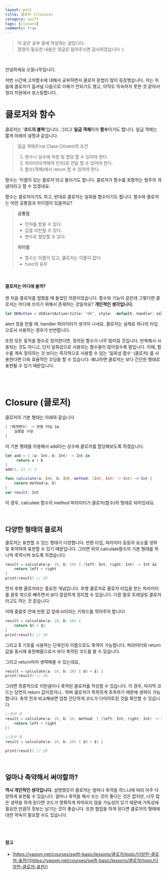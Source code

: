 ```yaml
---
layout: post
title: 클로져 (Closure)
category: swift
tags: [closure]
comments: true
---
```

>이 글은 공부 중에 작성하는 글입니다.    
>정정이 필요한 내용은 댓글로 알려주시면 감사하겠습니다 :)

<br>

안녕하세요 오동나무입니다.  <br>

저번 시간에 고차함수에 대해서 공부하면서 클로저 문법이 많이 등장했습니다. 저는 처음에 클로저가 옵셔널 다음으로 이해가 안되기도 했고, 아직도 익숙하지 못한 것 같아서 정리 차원에서 포스팅합니다.
<br>

# 클로저와 함수
클로저는 '**코드의 블럭**'입니다. 그리고 **일급 객체**이자 **함수**이기도 합니다. 일급 객체는 짧게 아래의 설명과 같습니다.

>일급 객체(First Class Citizen)의 조건
>1. 변수나 상수에 저장 및 할당 할 수 있어야 한다.  
>2. 파라미터(객체의 인자)로 전달 할 수 있어야 한다.
>3. 함수(객체)에서 return 할 수 있어야 한다.     

함수는 '이름이 있는 클로저'라고 불리기도 합니다. 클로저가 함수를 포함하는 범주의 개념이라고 할 수 있겠네요. <br>

함수는 클로저이기도 하고, 반대로 클로저는 일회용 함수이기도 합니다. 함수와 클로저는 어떤 공통점과 차이점이 있을까요?

> **공통점**
>  - 인자를 받을 수 있다.
>  - 값을 리턴할 수 있다.
>  - 변수로 할당할 수 있다.
>
> **차이점**
>  - 함수는 이름이 있고, 클로저는 이름이 없다.
>  - func의 유무

<br>

#### 클로저는 어디에 쓸까?
맨 처음 클로저를 접했을 때 들었던 의문이었습니다. 함수와 기능이 같은데 그렇다면 클로저는 어디에 쓰이기 위해서 존재하는 것일까요? **개인적인 생각입니다.**

```swift
let OKButton = UIAlertAction(title: "OK", style: .default, handler: nil)
```

alert 창을 만들 때, handler 파라미터가 생각이 나네요. 클로저는 실제로 하나의 타입으로서 사용하는 경우가 빈번합니다. <br>

또한 모든 동작을 함수로 정의한다면, 정의된 함수가 너무 많아질 것입니다. 반복해서 사용되는 것도 아니고, 단지 일회성으로 사용되는 함수들이 많아질수록 말입니다. 이때, 함수를 계속 정의하는 것 보다는 즉각적으로 사용할 수 있는 '일회성 함수' (클로저) 를 사용한다면 더욱 효율적인 코딩을 할 수 있습니다. 왜냐하면 클로저는 보다 간단한 형태로 표현될 수 있기 때문입니다.

<br>
<br>

# Closure (클로저)
클로저의 기본 형태는 아래와 같습니다.

```swift
{ (매개변수) -> 반환 타입 in
    실행할 구문    
}
```

이 기본 형태를 이용해서 add라는 상수에 클로저를 할당해보도록 하겠습니다.

```swift
let add = { (a: Int, b: Int) -> Int in
     return a + b
}
add(1, 2) // 3    
```      

```swift
func calculate(a: Int, b: Int, method: (Int, Int) -> Int) -> Int {
    return method(a, b)
}
var result: Int
```      

이 경우, calculate 함수의 method 파라미터가 클로저(함수)의 형태로 되어있네요.

<br>

##  다양한 형태의 클로저
클로저는 표현할 수 있는 형태가 다양합니다. 반환 타입, 파라미터  등등의 요소를 생략 및 축약하여 표현할 수 있기 때문입니다. 그러면 위의 calculate함수의 기본 형태를 하나씩 축약시켜 보도록 하겠습니다.

```swift
result = calculate(a: 10, b: 10) { (left: Int, right: Int) -> Int in
    return left + right
}
print(result) // 20       
```      

먼저 후행 클로저라는 중요한 개념입니다. 후행 클로저로 클로저 타입을 받는 파라미터를 괄호 밖으로 빼주면서 보다 깔끔하게 정리할 수 있습니다. 다른 말로 트레일링 클로저라고도 하는 것 같습니다. <br>

이때 중괄호 안에 반환 값 앞에 in이라는 키워드를 적어주야 합니다!       

```swift
result = calculate(a: 10, b: 10) {
    return $0 + $1
}
print(result) // 20
```     

그리고 $ 기호를 사용하는 단축인자 이름으로도 축약이 가능합니다. 파라미터와 return 값을 동시에 표현해줌으로서 보다 축약된 코드를 쓸 수 있습니다. <br>

그리고 return마저 생략해줄 수 있는데요,

```swift
result = calculate(a: 10, b: 10) { $0 + $1 }
print(result) // 20
```      

그러면 최종적으로 이만큼이나 축약된 클로저를 작성할 수 있습니다. 이 경우, 마지막 코드는 당연히 return 값이겠거니.. 하며 클로저가 똑똑하게 추측하기 때문에 생략이 가능합니다. 축약 전과 비교해보면 엄청 간단하게 코드가 다이어트된 것을 확인할 수 있습니다.

```swift
//축약 전
result = calculate(a: 10, b: 10, method: { (left: Int, right: Int) -> Int in
    return left + right
})

//축약 후
result = calculate(a: 10, b: 10) { $0 + $1 }

print(result) // 20
```

<br>

## 얼마나 축약해서 써야할까?
**역시 개인적인 생각입니다.** 설명했듯이 클로저는 얼마나 축약을 하느냐에 따라 아주 다양하게 표현될 수 있습니다. 얼마나 축약을 해서 쓰는 것이 좋다는 것은 없지만, 너무 많은 생략을 하게 된다면 코드가 명확하게 파악되지 않을 가능성이 있기 때문에 가독성에 필요한 만큼의 정보는 남기는 것이 좋습니다. 또한 협업을 하게 된다면 클로저의 형태에 대한 약속이 필요할 수도 있습니다.

<br>
<br>

#### 참고
- [https://yagom.net/courses/swift-basic/lessons/클로저/topic/다양한-클로저-표현/](https://yagom.net/courses/swift-basic/lessons/클로저/topic/다양한-클로저-표현/)

<br>
